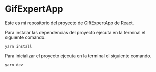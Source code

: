 # GifExpertApp

Este es mi repositorio del proyecto de GiftExpertApp de React.

Para instalar las dependencias del proyecto ejecuta en la terminal el siguiente comando.
```
yarn install
```
Para inicializar el proyecto ejecuta en la terminal el siguiente comando.
```
yarn dev
```
